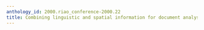 ```yaml
---
anthology_id: 2000.riao_conference-2000.22
title: Combining linguistic and spatial information for document analysis
---
```

